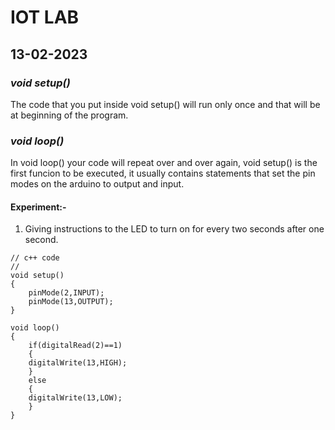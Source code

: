 # IOT LAB
## 13-02-2023

### *void setup()*

The code that you put inside void setup() will run only once and that will be at beginning of the program.

### *void loop()*

In void loop() your code will repeat over and over again, void setup() is the first funcion to be executed, it usually contains statements that set the pin modes on the arduino to output and input.

#### Experiment:-
1. Giving instructions to the LED to turn on for every two seconds after one second.

```
// c++ code
// 
void setup()
{
    pinMode(2,INPUT);
    pinMode(13,OUTPUT);
}

void loop()
{
    if(digitalRead(2)==1)
    {
    digitalWrite(13,HIGH);
    }
    else
    {
    digitalWrite(13,LOW);
    }
}
```
